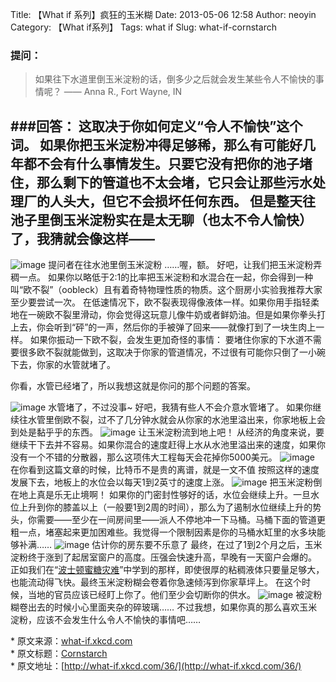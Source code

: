Title: 【What if 系列】疯狂的玉米糊
Date: 2013-05-06 12:58
Author: neoyin
Category: 【What if系列】
Tags: what if
Slug: what-if-cornstarch
### 提问：

> 如果往下水道里倒玉米淀粉的话，倒多少之后就会发生某些令人不愉快的事情呢？
> —— Anna R., Fort Wayne, IN

###回答： 这取决于你如何定义“令人不愉快”这个词。 如果你把玉米淀粉冲得足够稀，那么有可能好几年都不会有什么事情发生。只要它没有把你的池子堵住，那么剩下的管道也不太会堵，它只会让那些污水处理厂的人头大，但它不会损坏任何东西。 但是整天往池子里倒玉米淀粉实在是太无聊（也太不令人愉快）了，我猜就会像这样——
-----------------------------------------------------------------------------------------------------------------------------------------------------------------------------------------------------------------------------------------------------------------------------------------------

![image](http://cdn.yeeyan.org/upload/image/2013/03/13005007_11201.gif)
提问者在往水池里倒玉米淀粉 ……喔，额。 好吧，让我们把玉米淀粉弄稠一点。
如果你以略低于2:1的比率把玉米淀粉和水混合在一起，你会得到一种叫“欧不裂”（oobleck）且有着奇特物理性质的物质。这个厨房小实验我推荐大家至少要尝试一次。
在低速情况下，欧不裂表现得像液体一样。如果你用手指轻柔地在一碗欧不裂里滑动，你会觉得这玩意儿像牛奶或者鲜奶油。但是如果你拳头打上去，你会听到“砰”的一声，然后你的手被弹了回来——就像打到了一块生肉上一样。
如果你振动一下欧不裂，会发生更加奇怪的事情：
要堵住你家的下水道不需要很多欧不裂就能做到，这取决于你家的管道情况，不过很有可能你只倒了一小碗下去，你家的水管就堵了。
<!--more--> 你看，水管已经堵了，所以我想这就是你问的那个问题的答案。

![image](http://cdn.yeeyan.org/upload/image/2013/03/13005149_83545.gif)
水管堵了，不过没事\~ 好吧，我猜有些人不会介意水管堵了。
如果你继续往水管里倒欧不裂，过不了几分钟水就会从你家的水池里溢出来，你家地板上会到处是黏乎乎的东西。
![image](http://cdn.yeeyan.org/upload/image/2013/03/13005306_32259.gif)
让玉米淀粉流到地上吧！
从经济的角度来说，要继续干下去并不容易。如果你混合的速度赶得上水从水池里溢出来的速度，如果你没有一个不错的分散器，那么这项伟大工程每天会花掉你5000美元。
![image](http://cdn.yeeyan.org/upload/image/2013/03/13005526_33991.gif)
在你看到这篇文章的时候，比特币不是贵的离谱，就是一文不值
按照这样的速度发展下去，地板上的水位会以每天1到2英寸的速度上涨。
![image](http://cdn.yeeyan.org/upload/image/2013/03/13005815_64742.gif)
把玉米淀粉倒在地上真是乐无止境啊！
如果你的门密封性够好的话，水位会继续上升。一旦水位上升到你的膝盖以上（一般要1到2周的时间），那么为了遏制水位继续上升的势头，你需要——至少在一间房间里——派人不停地冲一下马桶。马桶下面的管道更粗一点，堵塞起来更加困难些。我觉得一个限制因素是你的马桶水缸里的水多块能够补满……
![image](http://what-if.xkcd.com/imgs/a/36/cornstarch_toilet.png)
估计你的房东要不乐意了
最终，在过了1到2个月之后，玉米淀粉终于涨到了起居室窗户的高度。压强会快速升高，早晚有一天窗户会爆的。
正如我们在“[波士顿蜜糖灾难](http://en.wikipedia.org/wiki/Boston_Molasses_Disaster)”中学到的那样，即使很厚的粘稠液体只要量足够大，也能流动得飞快。最终玉米淀粉糊会卷着你急速倾泻到你家草坪上。
在这个时候，当地的官员应该已经盯上你了。他们至少会切断你的供水。
![image](http://what-if.xkcd.com/imgs/a/36/cornstarch_lawn.png)
被淀粉糊卷出去的时候小心里面夹杂的碎玻璃……
不过我想，如果你真的那么喜欢玉米淀粉，应该不会发生什么令人不愉快的事情吧……
  
\* 原文来源：[what-if.xkcd.com](http://what-if.xkcd.com/36/)  
\*
原文标题：[Cornstarch](http://source.yeeyan.org/view/477041_1a8 "Cornstarch")  
\* 原文地址：[http://what-if.xkcd.com/36/](http://what-if.xkcd.com/36/)
